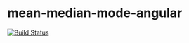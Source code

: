 mean-median-mode-angular
==============

[![Build Status](https://travis-ci.org/stephanielingwood/mean-median-mode-angular.svg)](https://travis-ci.org/stephanielingwood/mean-median-mode-angular)
